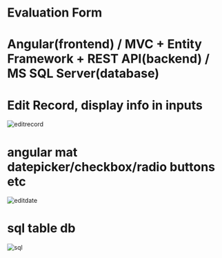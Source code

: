 # Evaluation Form
# Angular(frontend) / MVC + Entity Framework + REST API(backend) / MS SQL Server(database)

# Edit Record, display info in inputs
![editrecord](https://user-images.githubusercontent.com/76429727/115951364-f8f91580-a512-11eb-9c06-5bb77b803e3e.png)

# angular mat datepicker/checkbox/radio buttons etc
![editdate](https://user-images.githubusercontent.com/76429727/115951363-f696bb80-a512-11eb-9998-c65b4c87fa09.png)

# sql table db
![sql](https://user-images.githubusercontent.com/76429727/115951365-f8f91580-a512-11eb-8b20-51d70f2e05a9.png)
